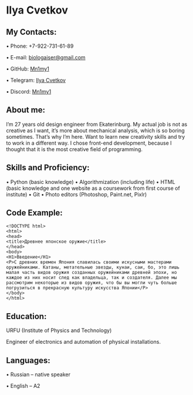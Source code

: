 # Ilya Cvetkov

## Му Contacts:
• Phone: +7-922-731-61-89

• E-mail: biologaiser@gmail.com

• GitHub: [Mn1my1](https://github.com/Mn1my1)

• Telegram: [Ilya Cvetkov](https://t.me/Mn1my1)

• Discord: [Mn1my1](https://discord.com/channels/@mn1my1)

## About me: 
I’m 27 years old design engineer from Ekaterinburg. My actual job is not as creative as I want, it’s more about mechanical analysis, which is so boring sometimes. That’s why I’m here. Want to learn new creativity skills and try to work in a different way. I chose front-end development, because I thought that it is the most creative field of programming.

## Skills and Proficiency:
• Python (basic knowledge)
• Algorithmization (including life)
• HTML (basic knowledge and one website as a coursework from first course of institute) 
• Git
• Photo editors (Photoshop, Paint.net, Pixlr)

## Code Example:
```
<!DOCTYPE html>
<html>
<head>
<title>Древнее японское оружие</title>
</head>
<body>
<H1>Введение</H1>
<P>С древних времен Япония славилась своими искусными мастерами оружейниками. Катаны, метательные звезды, кунаи, саи, бо, это лишь малая часть видов оружия созданных оружейниками древней эпохи, но каждое из них носит след как владельца, так и создателя. Далее мы рассмотрим некоторые из видов оружия, что бы вы могли чуть больше погрузиться в прекрасную культуру искусства Японии</P>
</body>
</html>
```

## Education:
URFU (Institute of Physics and Technology)

Engineer of electronics and automation of physical installations.

## Languages:
• Russian – native speaker

• English – A2 

